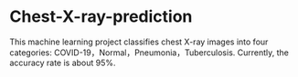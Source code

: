 # Chest-X-ray-prediction
This machine learning project classifies chest X-ray images into four categories: COVID-19，Normal，Pneumonia，Tuberculosis. Currently, the accuracy rate is about 95%.

